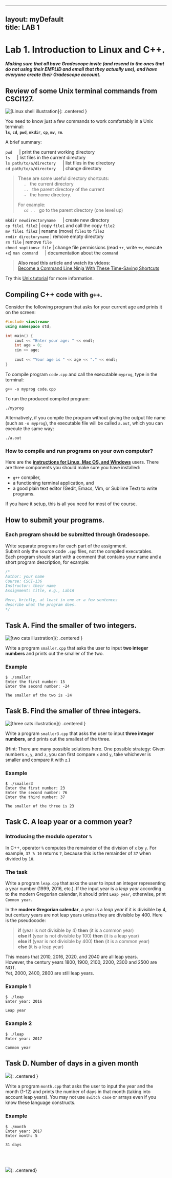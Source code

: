 <link rel="stylesheet" href="../css/style.css">  
<link rel="stylesheet" href="../css/normalize.css"> 
<link rel="stylesheet" href="../css/syntax.css"> 
<link rel="import" href="../template/header1.html">
<link rel="import" href="../template/header2.html">
<link rel="import" href="../template/footer.html">    

---  
layout: myDefault  
title: LAB 1  
---      
  
  
# Lab 1. Introduction to Linux and C++.

_**Making sure that all have Gradescope invite (and resend to the ones that do not using their EMPLID and email that they actually use), and have everyone create their Gradescope account.**_

## Review of some Unix terminal commands from CSCI127.

![\[Linux shell illustration\]](http://i.imgur.com/fEoNjnW.jpg){: .centered }

You need to know just a few commands to work comfortably in a Unix terminal:      
**`ls`**, **`cd`**, **`pwd`**, **`mkdir`**, **`cp`**, **`mv`**, **`rm`**.

A brief summary:

`pwd` &emsp;                    | print the current working directory   
`ls` &emsp;                     | list files in the current directory    
`ls path/to/a/directory` &emsp; | list files in the directory    
`cd path/to/a/directory` &emsp; | change directory     

> These are some useful directory shortcuts:     
> &emsp; `.` &nbsp; the current directory <br />
> &emsp; `..` &nbsp; the parent directory of the current <br />
> &emsp; `~` &nbsp; the home directory. <br />
>    
> For example:    
> &emsp; `cd ..` &nbsp; go to the parent directory (one level up)
  
`mkdir newdirectoryname` &emsp; | create new directory    
`cp file1 file2`                | copy `file1` and call the copy `file2`    
`mv file1 file2`                | rename (move) `file1` to `file2`    
`rmdir directoryname`           | remove empty directory    
`rm file`                       | remove `file`    
`chmod <options> file`          | change file permissions (read `+r`, write `+w`, execute `+x`)
`man command` &emsp;            | documentation about the `command`   

  > **Also read this article and watch its videos:**      
  [Become a Command Line Ninja With These Time-Saving Shortcuts](http://lifehacker.com/5743814/become-a-command-line-ninja-with-these-time-saving-shortcuts)

Try this [Unix tutorial](http://www.ee.surrey.ac.uk/Teaching/Unix/unix1.html) for more information.

## Compiling C++ code with `g++`.  

Consider the following program that asks for your current age and
prints it on the screen:

```c++
#include <iostream>
using namespace std;

int main() {
	cout << "Enter your age: " << endl;
	int age = 0;
	cin >> age;
	
	cout << "Your age is " << age << "." << endl;
}
```

To compile program `code.cpp` and call the executable `myprog`, type in the terminal: 

```
g++ -o myprog code.cpp
```

To run the produced compiled program:

```
./myprog
```

Alternatively, if you compile the program without giving the output file name (such as `-o myprog`), the
executable file will be called `a.out`, which you can execute the same way:

```
./a.out
```

### How to compile and run programs on your own computer?

Here are the **[instructions for Linux, Mac OS, and Windows](https://a-nikolaev.github.io/cs136/setup/)** users.
There are three components you should make sure you have installed:

  * `g++` compiler, 
  * a functioning terminal application, and 
  * a good plain text editor (Gedit, Emacs, Vim, or Sublime Text) to write programs. 

If you have it setup, this is all you need for most of the course.


## How to submit your programs.

### Each program should be submitted through Gradescope.

Write separate programs for each part of the assignment.    
Submit only the source code `.cpp` files, not the compiled executables.    
Each program should start with a comment that contains your name and a short program description, for example:

```c++
/*
Author: your name
Course: CSCI-136
Instructor: their name
Assignment: title, e.g., Lab1A

Here, briefly, at least in one or a few sentences
describe what the program does.
*/
```

## Task A. Find the smaller of two integers.

![\[two cats illustration\]](https://i.imgur.com/FzG71JC.jpg){: .centered }

Write a program `smaller.cpp` that asks the user to input **two integer numbers** and prints out the smaller of the two.

### Example

```
$ ./smaller
Enter the first number: 15
Enter the second number: -24

The smaller of the two is -24
```

## Task B. Find the smaller of three integers.

![\[three cats illustration\]](https://i.imgur.com/3EJLfnP.jpg){: .centered }

Write a program `smaller3.cpp` that asks the user to input **three integer numbers**, and prints out the smallest of the three.

(Hint: There are many possible solutions here. One possible strategy: Given numbers `x`, `y`, and `z`, you can first compare `x` and `y`,
take whichever is smaller and compare it with `z`.)

### Example

```
$ ./smaller3
Enter the first number: 23
Enter the second number: 76
Enter the third number: 37

The smaller of the three is 23
```


## Task C. A leap year or a common year?

### Introducing the modulo operator `%`

In C++, operator `%` computes the remainder of the division of `x` by `y`.
For example, `37 % 10` returns `7`, because this is the remainder of `37` when divided by `10`.

### The task 

Write a program `leap.cpp` that asks the user to input an integer representing a year number (1999, 2016, etc.).
If the input year is a *leap year* according to the modern Gregorian calendar, it should print `Leap year`, otherwise, print `Common year`.
 
In the **modern Gregorian calendar**, a year is a *leap year* if it is divisible by 4, but century years are not leap years unless they are divisible by 400. Here is the pseudocode:
> **if** (year is not divisible by 4) **then** (it is a common year)   
> **else if** (year is not divisible by 100) **then** (it is a leap year)   
> **else if** (year is not divisible by 400) **then** (it is a common year)   
> **else** (it is a leap year)

This means that 2010, 2016, 2020, and 2040 are all leap years.  
However, the century years 1800, 1900, 2100, 2200, 2300 and 2500 are NOT.  
Yet, 2000, 2400, 2800 are still leap years.  

### Example 1

~~~
$ ./leap
Enter year: 2016

Leap year
~~~

### Example 2

~~~
$ ./leap
Enter year: 2017

Common year
~~~


## Task D. Number of days in a given month

![](https://i.imgur.com/tTN6shb.jpg){: .centered }

Write a program `month.cpp` that asks the user to input the year and the month (1-12) and prints the number of days in that month (taking into account leap years).
You may not use `switch case` or arrays even if you know these language constructs.

### Example

```
$ ./month
Enter year: 2017
Enter month: 5

31 days
```

<br />
<br />

![](https://i.imgur.com/YG2e5kF.jpg){: .centered}
